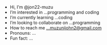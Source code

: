 - Hi, I’m @jon22-muzu
-  I’m interested in ...programming and coding
-  I’m currently learning ...coding 
-  I’m looking to collaborate on ...programming
-  How to reach me ...muzunijohn2@gmail.com
-  Pronouns: ...
-  Fun fact: ...

<!---
jon22-muzu/jon22-muzu is a ✨ special ✨ repository because its `README.md` (this file) appears on your GitHub profile.
You can click the Preview link to take a look at your changes.
--->
